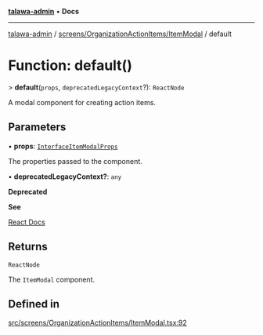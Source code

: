 [**talawa-admin**](../../../../README.md) • **Docs**

***

[talawa-admin](../../../../modules.md) / [screens/OrganizationActionItems/ItemModal](../README.md) / default

# Function: default()

\> **default**(`props`, `deprecatedLegacyContext`?): `ReactNode`

A modal component for creating action items.

## Parameters

• **props**: [`InterfaceItemModalProps`](../interfaces/InterfaceItemModalProps.md)

The properties passed to the component.

• **deprecatedLegacyContext?**: `any`

**Deprecated**

**See**

[React Docs](https://legacy.reactjs.org/docs/legacy-context.html#referencing-context-in-lifecycle-methods)

## Returns

`ReactNode`

The `ItemModal` component.

## Defined in

[src/screens/OrganizationActionItems/ItemModal.tsx:92](https://github.com/PalisadoesFoundation/talawa-admin/blob/ec91a82db6f7a7a061fbb4ea9639f2bff335faa5/src/screens/OrganizationActionItems/ItemModal.tsx#L92)
